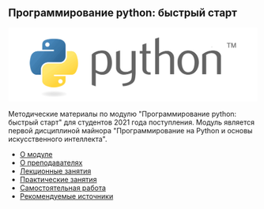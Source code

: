 ## Программирование python: быстрый старт

![](./img/logo.png)

Методические материалы по модулю "Программирование python: быстрый старт" для студентов 2021 года поступления. Модуль является первой дисциплиной майнора "Программирование на Python и основы искусственного интеллекта".

- [О модуле](01_О_модуле.md)
- [О преподавателях](02_О_преподавателях.md)
- [Лекционные занятия](./01_lectures/ReadMe.md)
- [Практические занятия](./02_practice/ReadMe.md)
- [Самостоятельная работа](./03_individual/ReadMe.md)
- [Рекомендуемые источники](./04_sources/ReadMe.md)
